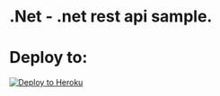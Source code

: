 # .Net - .net rest api sample.

 

# Deploy to:
[![Deploy to Heroku](https://www.herokucdn.com/deploy/button.svg)](https://heroku.com/deploy)


